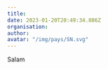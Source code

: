 ```yaml
---
title: 
date: 2023-01-20T20:49:34.886Z
organisation: 
author: 
avatar: "/img/pays/SN.svg"
---
```


Salam